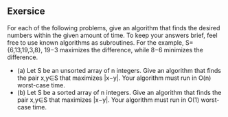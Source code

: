 ## Exersice

For each of the following problems, give an algorithm that finds the desired numbers within the given amount of time. To keep your answers brief, feel free to use known algorithms as subroutines. For the example, S={6,13,19,3,8}, 19−3 maximizes the difference, while 8−6 minimizes the difference.

- (a) Let S be an unsorted array of n integers. Give an algorithm that finds the pair x,y∈S that maximizes |x−y|. Your algorithm must run in O(n) worst-case time.
- (b) Let S be a sorted array of n integers. Give an algorithm that finds the pair x,y∈S that maximizes |x−y|. Your algorithm must run in O(1) worst-case time.

